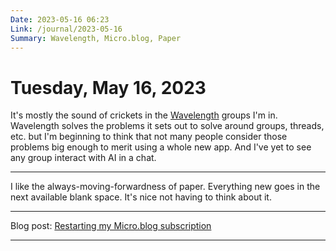 ```yaml
---
Date: 2023-05-16 06:23
Link: /journal/2023-05-16
Summary: Wavelength, Micro.blog, Paper
---
```


# Tuesday, May 16, 2023

It's mostly the sound of crickets in the [Wavelength](https://www.wavelength.app/) groups I'm in. Wavelength solves the problems it sets out to solve around groups, threads, etc. but I'm beginning to think that not many people consider those problems big enough to merit using a whole new app. And I've yet to see any group interact with AI in a chat.

---

I like the always-moving-forwardness of paper. Everything new goes in the next available blank space. It's nice not having to think about it.

---

Blog post: [Restarting my Micro.blog subscription](/2023/restarting-microblog)

---

